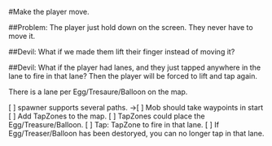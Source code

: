 #Make the player move.

##Problem: 
The player just hold down on the screen. They never have to move it.

##Devil: 
What if we made them lift their finger instead of moving it?

##Devil:
What if the player had lanes, and they just tapped anywhere in the lane to fire in that lane?
Then the player will be forced to lift and tap again. 

There is a lane per Egg/Tresaure/Balloon on the map.

[ ] spawner supports several paths.
->[ ] Mob should take waypoints in start
[ ] Add TapZones to the map.
[ ] TapZones could place the Egg/Treasure/Balloon.
[ ] Tap: TapZone to fire in that lane.
[ ] If Egg/Treaser/Balloon has been destoryed, you can no longer tap in that lane.





